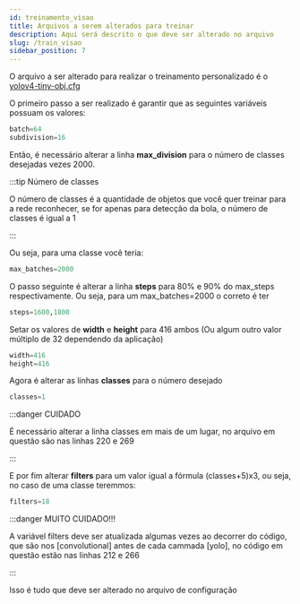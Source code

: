 ```yaml
---
id: treinamento_visao
title: Arquivos a serem alterados para treinar
description: Aqui será descrito o que deve ser alterado no arquivo 
slug: /train_visao
sidebar_position: 7
---
```


O arquivo a ser alterado para realizar o treinamento personalizado é o [yolov4-tiny-obj.cfg](https://github.com/edromufu/edromufu/blob/master/src/vision/robocup_cnn_files/yolov4-tiny-obj.cfg)

O primeiro passo a ser realizado é garantir que as seguintes variáveis possuam os valores:

```py
batch=64
subdivision=16
```
Então, é necessário alterar a linha **max_division** para o número de classes desejadas vezes 2000.

:::tip Número de classes

O número de classes é a quantidade de objetos que você quer treinar para a rede reconhecer, se for apenas para detecção da bola, o número de classes é igual a 1

:::

Ou seja, para uma classe você teria:

```py
max_batches=2000
```
O passo seguinte é alterar a linha **steps** para 80% e 90% do max_steps respectivamente. Ou seja, para um max_batches=2000 o correto é ter

```py
steps=1600,1800
```

Setar os valores de **width** e **height** para 416 ambos (Ou algum outro valor múltiplo de 32 dependendo da aplicação)

```py
width=416
height=416
```
Agora é alterar as linhas **classes** para o número desejado

```py
classes=1
```

:::danger CUIDADO

É necessário alterar a linha classes em mais de um lugar, no arquivo em questão são nas linhas 220 e 269

:::

E por fim alterar **filters** para um valor igual a fórmula (classes+5)x3, ou seja, no caso de uma classe teremmos:

```py
filters=18
```

:::danger MUITO CUIDADO!!!

A variável filters deve ser atualizada algumas vezes ao decorrer do código, que são nos [convolutional] antes de cada cammada [yolo], no código em questão estão nas linhas 212 e 266

:::


Isso é tudo que deve ser alterado no arquivo de configuração